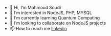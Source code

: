 - 👋 Hi, I’m Mahmoud Soudi
- 👀 I’m interested in NodeJS, PHP, MYSQL
- 🌱 I’m currently learning Quantum Computing
- 💞️ I’m looking to collaborate on NodeJS projects
- 📫 How to reach me [linkedin](https://www.linkedin.com/in/mahmodsoudi/)

<!---
mahmoudsoudi/mahmoudsoudi is a ✨ special ✨ repository because its `README.md` (this file) appears on your GitHub profile.
You can click the Preview link to take a look at your changes.
--->
